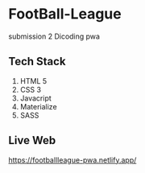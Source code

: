 # FootBall-League
submission 2 Dicoding pwa

## Tech Stack
1. HTML 5
2. CSS 3
3. Javacript
4. Materialize
5. SASS

## Live Web
https://footballleague-pwa.netlify.app/
